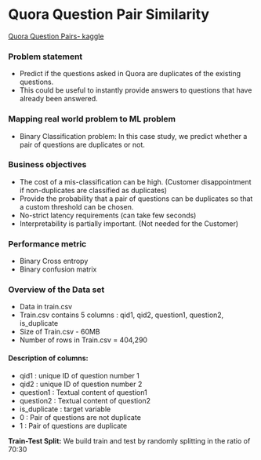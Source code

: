 # Quora Question Pair Similarity

[Quora Question Pairs- kaggle](https://www.kaggle.com/competitions/quora-question-pairs/overview)

### **Problem statement**
* Predict if the questions asked in Quora are duplicates of the existing questions. 
* This could be useful to instantly provide answers to questions that have already been answered.

### **Mapping real world problem to ML problem**
* Binary Classification problem: In this case study, we predict whether a pair of questions are duplicates or not.

### **Business objectives**
*   The cost of a mis-classification can be high.
    (Customer disappointment if non-duplicates are classified as duplicates)
*   Provide the probability that a pair of questions can be duplicates so that a custom threshold can be chosen.
*   No-strict latency requirements (can take few seconds)
*   Interpretability is partially important. (Not needed for the Customer)

### **Performance metric**
* Binary Cross entropy
* Binary confusion matrix

### **Overview of the Data set**
- Data in train.csv
- Train.csv contains 5 columns : qid1, qid2, question1, question2, is_duplicate
- Size of Train.csv - 60MB
- Number of rows in Train.csv = 404,290

#### Description of columns:

* qid1 : unique ID of question number 1
* qid2 : unique ID of question number 2
* question1 : Textual content of question1
* question2 : Textual content of question2
* is_duplicate : target variable 
* 0 : Pair of questions are not duplicate
* 1 : Pair of questions are duplicate

**Train-Test Split:** 
    We build train and test by randomly splitting in the ratio of 70:30
